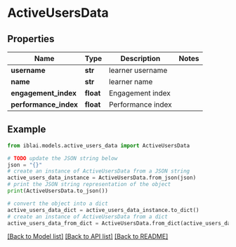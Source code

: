 # ActiveUsersData


## Properties

Name | Type | Description | Notes
------------ | ------------- | ------------- | -------------
**username** | **str** | learner username | 
**name** | **str** | learner name | 
**engagement_index** | **float** | Engagement index | 
**performance_index** | **float** | Performance index | 

## Example

```python
from iblai.models.active_users_data import ActiveUsersData

# TODO update the JSON string below
json = "{}"
# create an instance of ActiveUsersData from a JSON string
active_users_data_instance = ActiveUsersData.from_json(json)
# print the JSON string representation of the object
print(ActiveUsersData.to_json())

# convert the object into a dict
active_users_data_dict = active_users_data_instance.to_dict()
# create an instance of ActiveUsersData from a dict
active_users_data_from_dict = ActiveUsersData.from_dict(active_users_data_dict)
```
[[Back to Model list]](../README.md#documentation-for-models) [[Back to API list]](../README.md#documentation-for-api-endpoints) [[Back to README]](../README.md)


